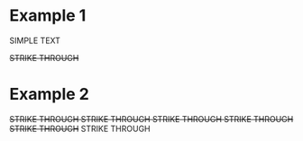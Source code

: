 # Example 1

SIMPLE TEXT

~~STRIKE THROUGH~~

# Example 2

~~STRIKE THROUGH
STRIKE THROUGH
STRIKE THROUGH
STRIKE THROUGH
STRIKE THROUGH~~
STRIKE THROUGH
